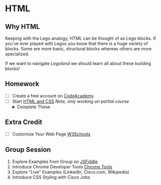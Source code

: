 # HTML

## Why HTML
Keeping with the Lego analogy, HTML can be thought of as Lego blocks. If you've ever played with Legos you know that
there is a huge variety of blocks. Some are more basic, structural blocks whereas others are more specialized.

If we want to navigate *Legoland* we should learn all about these building blocks!

## Homework
- [ ] Create a free account on [CodeAcademy](https://www.codecademy.com).
- [ ] Start [HTML and CSS](https://www.codecademy.com/learn/learn-html-css) *Note, only working on partial course*
    <details>
        <summary>Complete These</summary>
        <p>
    - [ ] HTML Fundamentals
    - [ ] HTML Content
    - [ ] CSS Fundamentals
    - [ ] Styling with CSS
    - [ ] Organizing HTML/CSS
        </p>
        </details>
## Extra Credit
- [ ] Customize Your Web Page [W3Schools](https://www.w3schools.com/html/tryit.asp?filename=tryhtml_default)

## Group Session
1. Explore Examples from Group on [JSFiddle](https://www.w3schools.com/html/tryit.asp?filename=tryhtml_default)
2. Introduce Chrome Developer Tools [Chrome Tools](https://developer.chrome.com/devtools)
3. Explore "Live" Examples (LinkedIn, Cisco.com, Wikipedia)
4. Introduce CSS Styling with Cisco Jobs





